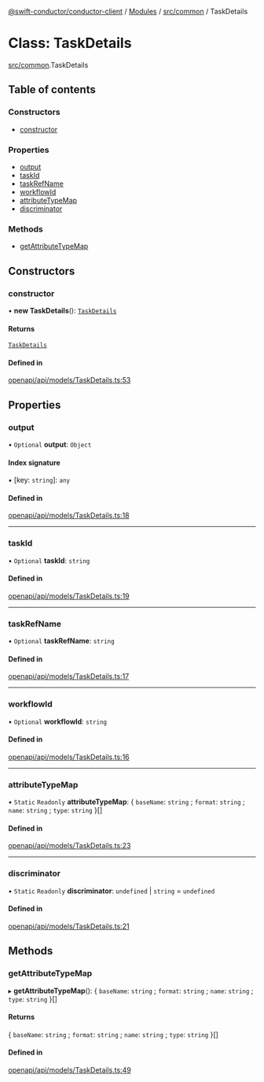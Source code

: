 [@swift-conductor/conductor-client](../README.md) / [Modules](../modules.md) / [src/common](../modules/src_common.md) / TaskDetails

# Class: TaskDetails

[src/common](../modules/src_common.md).TaskDetails

## Table of contents

### Constructors

- [constructor](src_common.TaskDetails.md#constructor)

### Properties

- [output](src_common.TaskDetails.md#output)
- [taskId](src_common.TaskDetails.md#taskid)
- [taskRefName](src_common.TaskDetails.md#taskrefname)
- [workflowId](src_common.TaskDetails.md#workflowid)
- [attributeTypeMap](src_common.TaskDetails.md#attributetypemap)
- [discriminator](src_common.TaskDetails.md#discriminator)

### Methods

- [getAttributeTypeMap](src_common.TaskDetails.md#getattributetypemap)

## Constructors

### constructor

• **new TaskDetails**(): [`TaskDetails`](src_common.TaskDetails.md)

#### Returns

[`TaskDetails`](src_common.TaskDetails.md)

#### Defined in

[openapi/api/models/TaskDetails.ts:53](https://github.com/swift-conductor/conductor-client-typescript/blob/9866b7c/openapi/api/models/TaskDetails.ts#L53)

## Properties

### output

• `Optional` **output**: `Object`

#### Index signature

▪ [key: `string`]: `any`

#### Defined in

[openapi/api/models/TaskDetails.ts:18](https://github.com/swift-conductor/conductor-client-typescript/blob/9866b7c/openapi/api/models/TaskDetails.ts#L18)

___

### taskId

• `Optional` **taskId**: `string`

#### Defined in

[openapi/api/models/TaskDetails.ts:19](https://github.com/swift-conductor/conductor-client-typescript/blob/9866b7c/openapi/api/models/TaskDetails.ts#L19)

___

### taskRefName

• `Optional` **taskRefName**: `string`

#### Defined in

[openapi/api/models/TaskDetails.ts:17](https://github.com/swift-conductor/conductor-client-typescript/blob/9866b7c/openapi/api/models/TaskDetails.ts#L17)

___

### workflowId

• `Optional` **workflowId**: `string`

#### Defined in

[openapi/api/models/TaskDetails.ts:16](https://github.com/swift-conductor/conductor-client-typescript/blob/9866b7c/openapi/api/models/TaskDetails.ts#L16)

___

### attributeTypeMap

▪ `Static` `Readonly` **attributeTypeMap**: \{ `baseName`: `string` ; `format`: `string` ; `name`: `string` ; `type`: `string`  }[]

#### Defined in

[openapi/api/models/TaskDetails.ts:23](https://github.com/swift-conductor/conductor-client-typescript/blob/9866b7c/openapi/api/models/TaskDetails.ts#L23)

___

### discriminator

▪ `Static` `Readonly` **discriminator**: `undefined` \| `string` = `undefined`

#### Defined in

[openapi/api/models/TaskDetails.ts:21](https://github.com/swift-conductor/conductor-client-typescript/blob/9866b7c/openapi/api/models/TaskDetails.ts#L21)

## Methods

### getAttributeTypeMap

▸ **getAttributeTypeMap**(): \{ `baseName`: `string` ; `format`: `string` ; `name`: `string` ; `type`: `string`  }[]

#### Returns

\{ `baseName`: `string` ; `format`: `string` ; `name`: `string` ; `type`: `string`  }[]

#### Defined in

[openapi/api/models/TaskDetails.ts:49](https://github.com/swift-conductor/conductor-client-typescript/blob/9866b7c/openapi/api/models/TaskDetails.ts#L49)
